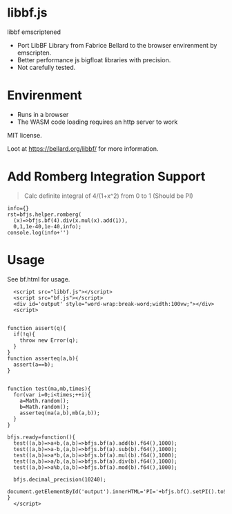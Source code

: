 # libbf.js
libbf emscriptened
* Port LibBF Library from Fabrice Bellard to the browser envirenment by emscripten.
* Better performance js bigfloat libraries with precision.
* Not carefully tested.

# Envirenment
* Runs in a browser
* The WASM code loading requires an http server to work


MIT license.

Loot at https://bellard.org/libbf/ for more information.


# Add Romberg Integration Support
> Calc definite integral of 4/(1+x^2) from 0 to 1
> (Should be PI)
```
info={}
rst=bfjs.helper.romberg(
  (x)=>bfjs.bf(4).div(x.mul(x).add(1)),
  0,1,1e-40,1e-40,info);
console.log(info+'')
```



# Usage
See bf.html for usage.
```
  <script src="libbf.js"></script>
  <script src="bf.js"></script>
  <div id='output' style="word-wrap:break-word;width:100vw;"></div>
  <script>


function assert(q){
  if(!q){
    throw new Error(q);
  }
}
function asserteq(a,b){
  assert(a==b);
}


function test(ma,mb,times){
  for(var i=0;i<times;++i){
    a=Math.random();
    b=Math.random();
    asserteq(ma(a,b),mb(a,b));
  }
}

bfjs.ready=function(){
  test((a,b)=>a+b,(a,b)=>bfjs.bf(a).add(b).f64(),1000);
  test((a,b)=>a-b,(a,b)=>bfjs.bf(a).sub(b).f64(),1000);
  test((a,b)=>a*b,(a,b)=>bfjs.bf(a).mul(b).f64(),1000);
  test((a,b)=>a/b,(a,b)=>bfjs.bf(a).div(b).f64(),1000);
  test((a,b)=>a%b,(a,b)=>bfjs.bf(a).mod(b).f64(),1000);
  
  bfjs.decimal_precision(10240);
  document.getElementById('output').innerHTML='PI='+bfjs.bf().setPI().toString();
}
  </script>
  ```
